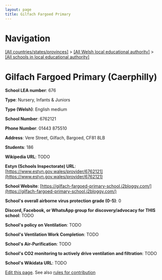 ```yaml
---
layout: page
title: Gilfach Fargoed Primary
---
```

# Navigation

[[All countries/states/provinces]](../../..) > [[All Welsh local educational authority]](../..) > [[All schools in local educational authority]](..)

# Gilfach Fargoed Primary (Caerphilly)

**School LEA number**: 676

**Type**: Nursery, Infants & Juniors

**Type (Welsh)**: English medium

**School Number**: 6762121

**Phone Number**: 01443 875510

**Address**: Vere Street, Gilfach, Bargoed, CF81 8LB

**Students**: 186

**Wikipedia URL**: TODO

**Estyn (Schools Inspectorate) URL**: [https://www.estyn.gov.wales/provider/6762121](https://www.estyn.gov.wales/provider/6762121)

**School Website**: [https://gilfach-fargoed-primary-school.j2bloggy.com/](https://gilfach-fargoed-primary-school.j2bloggy.com/)

**School's overall airborne virus protection grade (0-5)**: 0

**Discord, Facebook, or WhatsApp group for discovery/advocacy for THIS school**: TODO

**School's policy on Ventilation**: TODO

**School's Ventilation Work Completion**: TODO

**School's Air-Purification**: TODO

**School's CO2 monitoring to actively drive ventilation and filtration**: TODO

**School's Wikidata URL**: TODO




[Edit this page](https://github.com/ventilate-schools/Wales/edit/prif/./Caerphilly/Gilfach_Fargoed_Primary.md). See also [rules for contribution](../../../contribution-rules/)